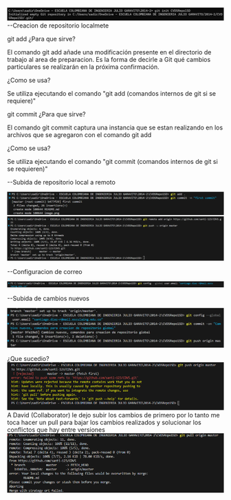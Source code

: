 ![alt text](image.png) --Creacion de repositorio localmete

git add
¿Para que sirve?

El comando git add añade una modificación presente en el directorio de trabajo al area de preparacion. Es la forma de decirle a Git qué cambios particulares se realizarán en la próxima confirmación.

¿Como se usa?

Se utiliza ejecutando el comando "git add (comandos internos de git si se requiere)"

git commit
¿Para que sirve?

El comando git commit captura una instancia que se estan realizando en los archivos que se agregaron con el comando git add

¿Como se usa?

Se utiliza ejecutando el comando "git commit (comandos internos de git si se requieren)"

--Subida de repositorio local a remoto

![alt text](image-1.png)
![alt text](image-2.png)

--Configuracion de correo

![alt text](image-3.png)

--Subida de cambios nuevos

![alt text](image-4.png)


¿Que sucedio?
![alt text](image-6.png)
A David (Collaborator) le dejo subir los cambios de primero por lo tanto me toca hacer un pull para bajar los cambios realizados y solucionar los conflictos que hay entre versiones
![alt text](image-7.png)